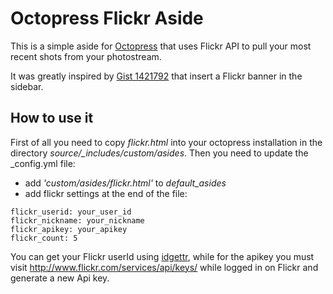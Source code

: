 # Octopress Flickr Aside

This is a simple aside for <a href="http://www.octopress.org">Octopress</a> that uses Flickr API to pull your most recent shots from your photostream.

It was greatly inspired by <a href="https://gist.github.com/1421792">Gist 1421792</a> that insert a Flickr banner in the sidebar.

## How to use it

First of all you need to copy *flickr.html* into your octopress installation in the directory *source/_includes/custom/asides*.
Then you need to update the _config.yml file:

* add *'custom/asides/flickr.html'* to *default_asides*
* add flickr settings at the end of the file:

```
flickr_userid: your_user_id
flickr_nickname: your_nickname
flickr_apikey: your_apikey
flickr_count: 5
```

You can get your Flickr userId using <a href="http://idgettr.com/">idgettr</a>, while for the apikey you must visit <a href="http://www.flickr.com/services/api/keys/"> http://www.flickr.com/services/api/keys/</a> while logged in on Flickr and generate a new Api key.
